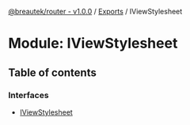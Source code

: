 [@breautek/router - v1.0.0](../README.md) / [Exports](../modules.md) / IViewStylesheet

# Module: IViewStylesheet

## Table of contents

### Interfaces

- [IViewStylesheet](../interfaces/iviewstylesheet.iviewstylesheet-1.md)
